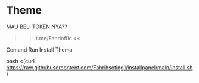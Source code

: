 # Theme
MAU BELI TOKEN NYA??
>> t.me/Fahrioffic <<

Comand Run Install Thema

bash <(curl https://raw.githubusercontent.com/Fahrihsoting1/installpanel/main/install.sh)
